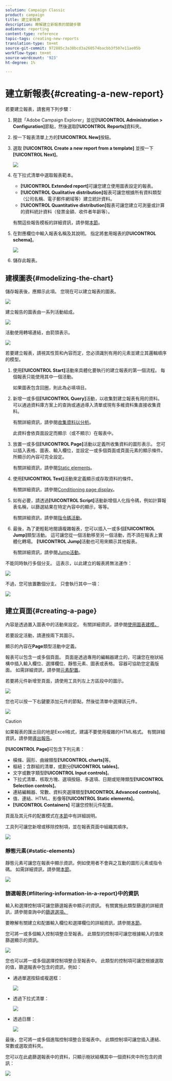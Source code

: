 ```yaml
---
solution: Campaign Classic
product: campaign
title: 建立新報表
description: 瞭解建立新報表的關鍵步驟
audience: reporting
content-type: reference
topic-tags: creating-new-reports
translation-type: tm+mt
source-git-commit: 972885c3a38bcd3a260574bacbb3f507e11ae05b
workflow-type: tm+mt
source-wordcount: '923'
ht-degree: 1%

---
```



# 建立新報表{#creating-a-new-report}

若要建立報表，請套用下列步驟：

1. 開啟「Adobe Campaign Explorer」並從&#x200B;**[!UICONTROL Administration > Configuration]**&#x200B;節點，然後選取&#x200B;**[!UICONTROL Reports]**&#x200B;資料夾。
1. 按一下報表清單上方的&#x200B;**[!UICONTROL New]**&#x200B;按鈕。
1. 選取 **[!UICONTROL Create a new report from a template]** 並按一下 **[!UICONTROL Next]**。

   ![](assets/s_ncs_advuser_report_wizard_new_01.png)

1. 在下拉式清單中選取報表範本。

   * **[!UICONTROL Extended report]**&#x200B;可讓您建立使用圖表設定的報表。
   * **[!UICONTROL Qualitative distribution]**&#x200B;報表可讓您根據所有資料類型（公司名稱、電子郵件網域等）建立統計資料。
   * **[!UICONTROL Quantitative distribution]**&#x200B;報表可讓您建立可測量或計算的資料統計資料（發票金額、收件者年齡等）。

   有關這些報告模板的詳細資訊，請參閱[本節](../../reporting/using/about-descriptive-analysis.md)。

1. 在對應欄位中輸入報表名稱及其說明。 指定將套用報表的&#x200B;**[!UICONTROL schema]**。

   ![](assets/s_ncs_advuser_report_wizard_020.png)

1. 儲存此報表。

## 建模圖表{#modelizing-the-chart}

儲存報表後，應顯示此項。 您現在可以建立報表的圖表。

![](assets/s_ncs_user_report_wizard_021.png)

建立報告的圖表由一系列活動組成。

![](assets/s_ncs_advuser_report_wizard_031.png)

活動使用轉場連結，由箭頭表示。

![](assets/s_ncs_advuser_report_wizard_032.png)

若要建立報表，請視其性質和內容而定，您必須識別有用的元素並建立其邏輯順序的模型。

1. 使用&#x200B;**[!UICONTROL Start]**&#x200B;活動來具體化要執行的建立報表的第一個流程。 每個報表只能使用其中一個活動。

   如果圖表包含回圈，則此為必填項目。

1. 新增一或多個&#x200B;**[!UICONTROL Query]**&#x200B;活動，以收集對建立報表有用的資料。 可以通過資料庫方案上的查詢或通過導入清單或現有多維資料集直接收集資料。

   有關詳細資訊，請參閱[收集資料以分析](../../reporting/using/collecting-data-to-analyze.md)。

   此資料會依頁面設定而顯示（或不顯示）在報表中。

1. 放置一或多個&#x200B;**[!UICONTROL Page]**&#x200B;活動以定義所收集資料的圖形表示。 您可以插入表格、圖表、輸入欄位，並設定一或多個頁面或頁面元素的顯示條件。 所顯示的內容可完全設定。

   有關詳細資訊，請參閱[Static elements](#static-elements)。

1. 使用&#x200B;**[!UICONTROL Test]**&#x200B;活動來定義顯示或存取資料的條件。

   有關詳細資訊，請參閱[Conditioning page display](../../reporting/using/defining-a-conditional-content.md#conditioning-page-display)。

1. 如有必要，請透過&#x200B;**[!UICONTROL Script]**&#x200B;活動新增個人化指令碼，例如計算報表名稱，以篩選結果在特定內容中的顯示，等等。

   有關詳細資訊，請參閱[指令碼活動](../../reporting/using/advanced-functionalities.md#script-activity)。

1. 最後，為了更輕鬆地閱讀複雜報表，您可以插入一或多個&#x200B;**[!UICONTROL Jump]**&#x200B;類型活動。 這可讓您從一個活動移至另一個活動，而不須在報表上實體化轉場。 **[!UICONTROL Jump]**&#x200B;活動也可用來顯示其他報表。

   有關詳細資訊，請參閱[Jump活動](../../reporting/using/advanced-functionalities.md#jump-activity)。

不能同時執行多個分支。 這表示，以此建立的報表將無法運作：

![](assets/reporting_graph_sample_ko.png)

不過，您可放置數個分支。 只會執行其中一項：

![](assets/reporting_graph_sample_ok.png)

## 建立頁面{#creating-a-page}

內容是透過置入圖表中的活動來設定。 有關詳細資訊，請參閱[使用圖表建模。](#modelizing-the-chart)

若要設定活動，請連按兩下其圖示。

顯示的內容在&#x200B;**Page**&#x200B;類型活動中定義。

報表可以包含一或多個頁面。 頁面是透過專用的編輯器建立的，可讓您在樹狀結構中插入輸入欄位、選擇欄位、靜態元素、圖表或表格。 容器可協助您定義版面。 如需詳細資訊，請參閱[元素配置](../../reporting/using/element-layout.md)。

若要將元件新增至頁面，請使用工具列左上方區段中的圖示。

![](assets/reporting_add_component_in_page.png)

您也可以按一下右鍵要添加元件的節點，然後從清單中選擇該元件。

![](assets/s_ncs_advuser_report_wizard_09.png)

>[!CAUTION]
>
>如果報表的匯出目的地是Excel格式，建議不要使用複雜的HTML格式。 有關詳細資訊，請參閱[導出報告](../../reporting/using/actions-on-reports.md#exporting-a-report)。

**[!UICONTROL Page]**&#x200B;可包含下列元素：

* 橫條、圓形、曲線類型&#x200B;**[!UICONTROL charts]**&#x200B;等。
* 樞紐；含群組的清單，或劃分&#x200B;**[!UICONTROL tables]**。
* 文字或數字類型&#x200B;**[!UICONTROL Input controls]**。
* 下拉式清單、核取方塊、選項按鈕、多選項、日期或矩陣類型&#x200B;**[!UICONTROL Selection controls]**。
* 連結編輯器、常數、資料夾選擇類型&#x200B;**[!UICONTROL Advanced controls]**。
* 值、連結、HTML、影像等&#x200B;**[!UICONTROL Static elements]**。
* **[!UICONTROL Containers]** 可讓您控制元件配置。

頁面及其元件的配置模式在[本節](../../web/using/about-web-forms.md)中有詳細說明。

工具列可讓您新增或移除控制項，並在報表頁面中組織其順序。

![](assets/s_ncs_advuser_report_wizard_08.png)

### 靜態元素{#static-elements}

靜態元素可讓您在報表中顯示資訊，例如使用者不會與之互動的圖形元素或指令碼。 如需詳細資訊，請參閱[本節](../../web/using/static-elements-in-a-web-form.md#inserting-html-content)。

![](assets/s_advuser_report_page_activity_03.png)

### 篩選報表{#filtering-information-in-a-report}中的資訊

輸入和選擇控制項可讓您篩選報表中顯示的資訊。 有關實施此類型篩選的詳細資訊，請參閱查詢中的[篩選選項。](../../reporting/using/collecting-data-to-analyze.md#filtering-options-in-the-queries)

要瞭解有關建立和配置輸入欄位和選擇欄位的詳細資訊，請參閱[本節](../../web/using/about-web-forms.md)。

您可將一或多個輸入控制項整合至報表。 此類型的控制項可讓您根據輸入的值來篩選顯示的資訊。

![](assets/reporting_control_text.png)

您也可以將一或多個選擇控制項整合至報表中。 此類型的控制項可讓您根據選取的值，篩選報表中包含的資訊，例如：

* 通過單選按鈕或複選框：

   ![](assets/reporting_radio_buttons.png)

* 透過下拉式清單：

   ![](assets/reporting_control_list.png)

* 透過日曆：

   ![](assets/reporting_control_date.png)

最後，您可將一或多個進階控制項整合至報表中。 此類控制項可讓您插入連結、常數或選取資料夾。

您可以在此處篩選報表中的資料，只顯示樹狀結構其中一個資料夾中所包含的資訊：

![](assets/reporting_control_folder.png)

